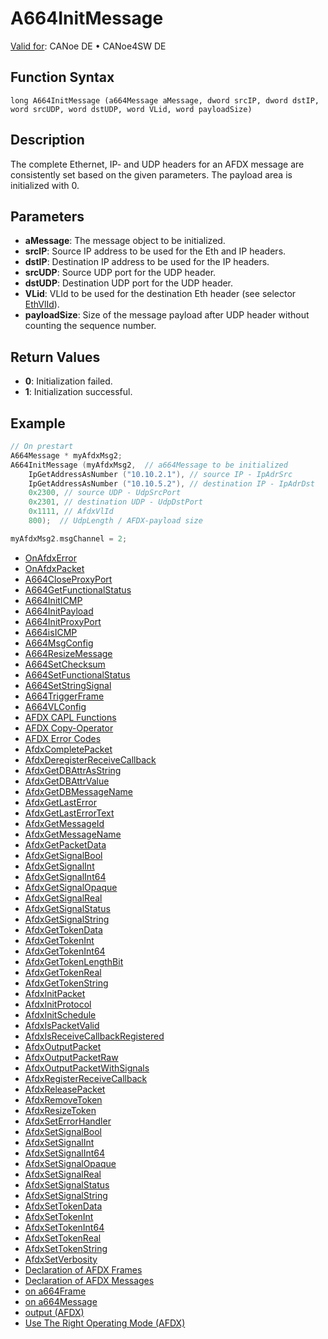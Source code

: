 # A664InitMessage

[Valid for](../../../Shared/FeatureAvailability.md): CANoe DE • CANoe4SW DE

## Function Syntax

```
long A664InitMessage (a664Message aMessage, dword srcIP, dword dstIP, word srcUDP, word dstUDP, word VLid, word payloadSize)
```

## Description

The complete Ethernet, IP- and UDP headers for an AFDX message are consistently set based on the given parameters. The payload area is initialized with 0.

## Parameters

- **aMessage**: The message object to be initialized.
- **srcIP**: Source IP address to be used for the Eth and IP headers.
- **dstIP**: Destination IP address to be used for the IP headers.
- **srcUDP**: Source UDP port for the UDP header.
- **dstUDP**: Destination UDP port for the UDP header.
- **VLid**: VLId to be used for the destination Eth header (see selector [EthVlId](../CAPLfunctionsAFDXSelectors.md#EthVlId)).
- **payloadSize**: Size of the message payload after UDP header without counting the sequence number.

## Return Values

- **0**: Initialization failed.
- **1**: Initialization successful.

## Example

```c
// On prestart
A664Message * myAfdxMsg2;
A664InitMessage (myAfdxMsg2,  // a664Message to be initialized
    IpGetAddressAsNumber ("10.10.2.1"), // source IP - IpAdrSrc
    IpGetAddressAsNumber ("10.10.5.2"), // destination IP - IpAdrDst
    0x2300, // source UDP - UdpSrcPort
    0x2301, // destination UDP - UdpDstPort
    0x1111, // AfdxVlId
    800);  // UdpLength / AFDX-payload size

myAfdxMsg2.msgChannel = 2;
```

- [OnAfdxError](../EventProcedures/CAPLfunctionOnAfdxError.md#aanchor8275)
- [OnAfdxPacket](../EventProcedures/CAPLfunctionOnAfdxPacket.md#aanchor29844)
- [A664CloseProxyPort](CAPLfunctionA664CloseProxyPort.md#aanchor6697)
- [A664GetFunctionalStatus](CAPLfunctionA664GetFunctionalStatus.md#aanchor28045)
- [A664InitICMP](CAPLfunctionA664InitICMP.md#aanchor25473)
- [A664InitPayload](CAPLfunctionA664InitPayload.md#aanchor26506)
- [A664InitProxyPort](CAPLfunctionA664InitProxyPort.md#aanchor29069)
- [A664isICMP](CAPLfunctionA664isICMP.md#aanchor21484)
- [A664MsgConfig](CAPLfunctionA664MsgConfig.md#aanchor3382)
- [A664ResizeMessage](CAPLfunctionA664ResizeMessage.md#aanchor5309)
- [A664SetChecksum](CAPLfunctionA664SetChecksum.md#aanchor16745)
- [A664SetFunctionalStatus](CAPLfunctionA664SetFunctionalStatus.md#aanchor3096)
- [A664SetStringSignal](CAPLfunctionA664SetStringSignal.md#aanchor13788)
- [A664TriggerFrame](CAPLfunctionA664TriggerFrame.md#aanchor15139)
- [A664VLConfig](CAPLfunctionA664VLConfig.md#aanchor21681)
- [AFDX CAPL Functions](../CAPLfunctionsAFDXOverview.md#aanchor29248)
- [AFDX Copy-Operator](CAPLfunctionAfdxCopyOperator.md#aanchor29395)
- [AFDX Error Codes](../CAPLfunctionsAFDXErrorCodes.md#aanchor28140)
- [AfdxCompletePacket](CAPLfunctionAfdxCompletePacket.md#aanchor25785)
- [AfdxDeregisterReceiveCallback](CAPLfunctionAfdxDeregisterReceiveCallback.md#aanchor4820)
- [AfdxGetDBAttrAsString](CAPLfunctionAfdxGetDBAttrAsString.md#aanchor28725)
- [AfdxGetDBAttrValue](CAPLfunctionAfdxGetDBAttrValue.md#aanchor14097)
- [AfdxGetDBMessageName](CAPLfunctionAfdxGetDBMessageName.md#aanchor17315)
- [AfdxGetLastError](CAPLfunctionAfdxGetLastError.md#aanchor32077)
- [AfdxGetLastErrorText](CAPLfunctionAfdxGetLastErrorText.md#aanchor532)
- [AfdxGetMessageId](CAPLfunctionAfdxGetMessageId.md#aanchor8797)
- [AfdxGetMessageName](CAPLfunctionAfdxGetMessageName.md#aanchor19675)
- [AfdxGetPacketData](CAPLfunctionAfdxGetPacketData.md#aanchor5325)
- [AfdxGetSignalBool](CAPLfunctionAfdxGetSignalBool.md#aanchor30638)
- [AfdxGetSignalInt](CAPLfunctionAfdxGetSignalInt.md#aanchor14911)
- [AfdxGetSignalInt64](CAPLfunctionAfdxGetSignalInt64.md#aanchor22551)
- [AfdxGetSignalOpaque](CAPLfunctionAfdxGetSignalOpaque.md#aanchor16613)
- [AfdxGetSignalReal](CAPLfunctionAfdxGetSignalReal.md#aanchor15470)
- [AfdxGetSignalStatus](CAPLfunctionAfdxGetSignalStatus.md#aanchor25758)
- [AfdxGetSignalString](CAPLfunctionAfdxGetSignalString.md#aanchor6409)
- [AfdxGetTokenData](CAPLfunctionAfdxGetTokenData.md#aanchor21555)
- [AfdxGetTokenInt](CAPLfunctionAfdxGetTokenInt.md#aanchor23615)
- [AfdxGetTokenInt64](CAPLfunctionAfdxGetTokenInt64.md#aanchor23805)
- [AfdxGetTokenLengthBit](CAPLfunctionAfdxGetTokenLengthBit.md#aanchor10038)
- [AfdxGetTokenReal](CAPLfunctionAfdxGetTokenReal.md#aanchor15217)
- [AfdxGetTokenString](CAPLfunctionAfdxGetTokenString.md#aanchor24407)
- [AfdxInitPacket](CAPLfunctionAfdxInitPacket.md#aanchor15578)
- [AfdxInitProtocol](CAPLfunctionAfdxInitProtocol.md#aanchor21919)
- [AfdxInitSchedule](CAPLfunctionAfdxInitSchedule.md#aanchor23018)
- [AfdxIsPacketValid](CAPLfunctionAfdxIsPacketValid.md#aanchor8971)
- [AfdxIsReceiveCallbackRegistered](CAPLfunctionAfdxIsReceiveCallbackRegistered.md#aanchor2978)
- [AfdxOutputPacket](CAPLfunctionAfdxOutputPacket.md#aanchor20349)
- [AfdxOutputPacketRaw](CAPLfunctionAfdxOutputPacketRaw.md#aanchor26500)
- [AfdxOutputPacketWithSignals](CAPLfunctionAfdxOutputPacketWithSignals.md#aanchor31251)
- [AfdxRegisterReceiveCallback](CAPLfunctionAfdxRegisterReceiveCallback.md#aanchor27846)
- [AfdxReleasePacket](CAPLfunctionAfdxReleasePacket.md#aanchor6926)
- [AfdxRemoveToken](CAPLfunctionAfdxRemoveToken.md#aanchor13847)
- [AfdxResizeToken](CAPLfunctionAfdxResizeToken.md#aanchor2529)
- [AfdxSetErrorHandler](CAPLfunctionAfdxSetErrorHandler.md#aanchor4538)
- [AfdxSetSignalBool](CAPLfunctionAfdxSetSignalBool.md#aanchor7641)
- [AfdxSetSignalInt](CAPLfunctionAfdxSetSignalInt.md#aanchor7562)
- [AfdxSetSignalInt64](CAPLfunctionAfdxSetSignalInt64.md#aanchor2043)
- [AfdxSetSignalOpaque](CAPLfunctionAfdxSetSignalOpaque.md#aanchor10575)
- [AfdxSetSignalReal](CAPLfunctionAfdxSetSignalReal.md#aanchor7454)
- [AfdxSetSignalStatus](CAPLfunctionAfdxSetSignalStatus.md#aanchor6107)
- [AfdxSetSignalString](CAPLfunctionAfdxSetSignalString.md#aanchor29371)
- [AfdxSetTokenData](CAPLfunctionAfdxSetTokenData.md#aanchor28262)
- [AfdxSetTokenInt](CAPLfunctionAfdxSetTokenInt.md#aanchor20246)
- [AfdxSetTokenInt64](CAPLfunctionAfdxSetTokenInt64.md#aanchor12574)
- [AfdxSetTokenReal](CAPLfunctionAfdxSetTokenReal.md#aanchor31145)
- [AfdxSetTokenString](CAPLfunctionAfdxSetTokenString.md#aanchor7195)
- [AfdxSetVerbosity](CAPLfunctionAfdxSetVerbosity.md#aanchor4413)
- [Declaration of AFDX Frames](../../../CANoeCANalyzer/AFDX/capl/afdxDefineAFDXframe.md#aanchor9706)
- [Declaration of AFDX Messages](../../../CANoeCANalyzer/AFDX/capl/afdxDefineAFDXmessage.md#aanchor27421)
- [on a664Frame](../EventProcedures/CAPLfunctionAFDXOnA664Frame.md#aanchor12162)
- [on a664Message](../EventProcedures/CAPLfunctionAFDXOnA664Message.md#aanchor17424)
- [output (AFDX)](CAPLfunctionAfdxOutput.md#aanchor9808)
- [Use The Right Operating Mode (AFDX)](../../../CANoeCANalyzer/AFDX/procedures/afdxUseOperatingModes.md#aanchor17028)
